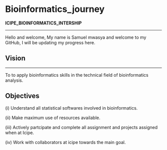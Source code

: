 
# Bioinformatics_journey
**ICIPE_BIOINFORMATICS_INTERSHIP**
***

 Hello and welcome, My name is Samuel mwasya and welcome to my GitHub, I will be updating my progress here.
 
## **Vision**
***

To to apply bioinformatics skills in the technical field of bioinformatics analysis.


## **Objectives**


(i) Understand all statistical softwares involved in bioinformatics.

(ii) Make maximum use of resources available.

(iii) Actively partcipate and complete all assignment and projects assigned when at Icipe.

(iv) Work with collaborators at icipe towards the main goal.



